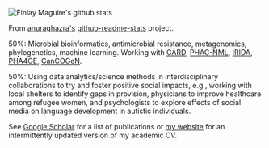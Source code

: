 ![Finlay Maguire's github stats](https://github-readme-stats.vercel.app/api?username=fmaguire&count_private=true&?theme=solarized-dark&show_icons=true)

From [anuraghazra's](https://github.com/anuraghazra) [github-readme-stats](https://github.com/anuraghazra/github-readme-stats) project.

50%: Microbial bioinformatics, antimicrobial resistance, metagenomics, phylogenetics, machine learning. Working with [CARD](https://card.mcmaster.ca/), [PHAC-NML](https://www.canada.ca/en/public-health/programs/national-microbiology-laboratory.html), [IRIDA](https://www.irida.ca/), [PHA4GE](https://pha4ge.org/), [CanCOGeN](https://www.genomecanada.ca/en/cancogen).

50%: Using data analytics/science methods in interdisciplinary collaborations to try and foster positive social impacts, e.g., working with local shelters to identify gaps in provision, physicians to improve healthcare among refugee women, and psychologists to explore effects of social media on language development in autistic individuals.

See [Google Scholar](https://scholar.google.ca/citations?user=rHFCtWwAAAAJ&hl=en) for a list of publications or [my website](https://finlaymagui.re/assets/Finlay_Maguire_CV.pdf) for an intermittently updated version of my academic CV.
